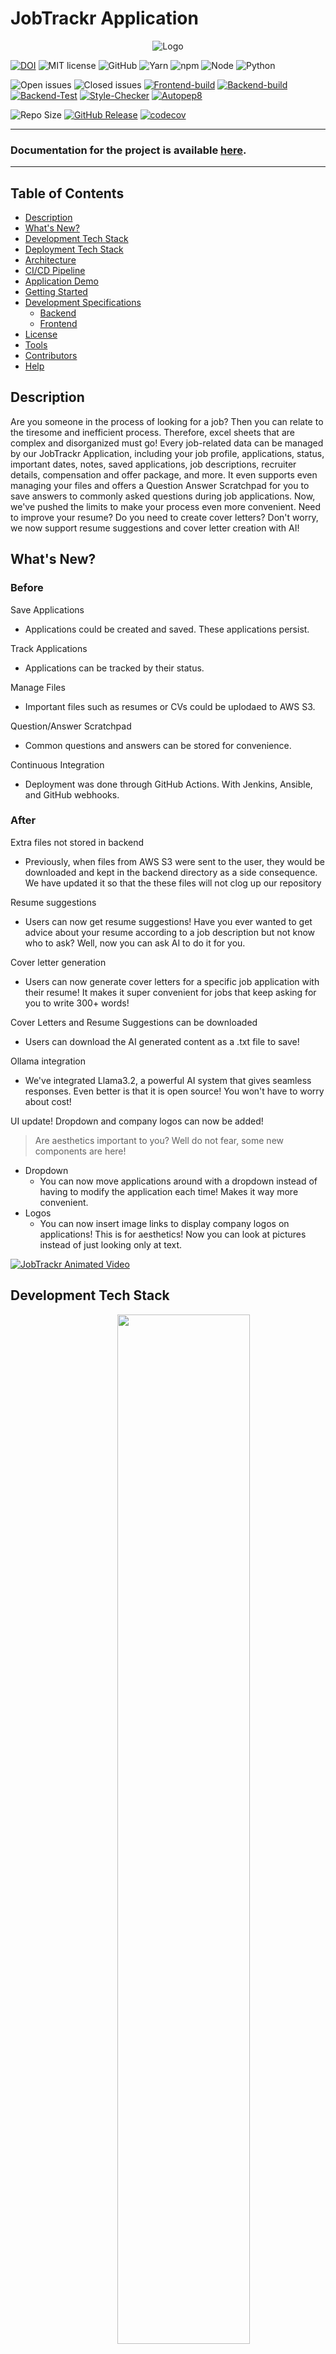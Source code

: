 # JobTrackr Application

<p align="center">
  <img src="./ui/assets/LogoWithTagline.png" alt="Logo"/>
</p>

[![DOI](https://zenodo.org/badge/870736387.svg)](https://doi.org/10.5281/zenodo.14020850)
![MIT license](https://img.shields.io/badge/License-MIT-green.svg)
![GitHub](https://img.shields.io/badge/Language-JavaScript-blue.svg)
![Yarn](https://img.shields.io/badge/Yarn-v1.22.19-green.svg)
![npm](https://img.shields.io/badge/npm-v8.9.0-green.svg)
![Node](https://img.shields.io/badge/node-v16.15.1-green.svg)
![Python](https://img.shields.io/badge/python-v3.10-green.svg)

![Open issues](https://img.shields.io/github/issues-raw/SoftwareEngNoobs/jobtrackr)
![Closed issues](https://img.shields.io/github/issues-closed-raw/SoftwareEngNoobs/jobtrackr?color=bright-green)
[![Frontend-build](https://github.com/SoftwareEngNoobs/jobtrackr/actions/workflows/frontend_build_test.yml/badge.svg)](https://github.com/SoftwareEngNoobs/jobtrackr/actions/workflows/frontend_build_test.yml)
[![Backend-build](https://github.com/SoftwareEngNoobs/jobtrackr/actions/workflows/backend_build.yml/badge.svg)](https://github.com/SoftwareEngNoobs/jobtrackr/actions/workflows/backend_build.yml)
[![Backend-Test](https://github.com/SoftwareEngNoobs/jobtrackr/actions/workflows/code_coverage.yml/badge.svg)](https://github.com/SoftwareEngNoobs/jobtrackr/actions/workflows/code_coverage.yml)
[![Style-Checker](https://github.com/SoftwareEngNoobs/jobtrackr/actions/workflows/style_checker.yml/badge.svg)](https://github.com/SoftwareEngNoobs/jobtrackr/actions/workflows/style_checker.yml)
[![Autopep8](https://github.com/SoftwareEngNoobs/jobtrackr/actions/workflows/autopep8.yml/badge.svg)](https://github.com/SoftwareEngNoobs/jobtrackr/actions/workflows/autopep8.yml)

![Repo Size](https://img.shields.io/github/repo-size/SoftwareEngNoobs/jobtrackr?color=brightgreen)
[![GitHub Release](https://img.shields.io/github/release/SoftwareEngNoobs/jobtrackr)](https://github.com/SoftwareEngNoobs/jobtrackr/releases/)
[![codecov](https://codecov.io/github/SoftwareEngNoobs/jobtrackr/branch/release-1.1/graph/badge.svg?token=NH4U7HKW8N)](https://codecov.io/github/SoftwareEngNoobs/jobtrackr)


---

### Documentation for the project is available [here](https://SoftwareEngNoobs/jobtrackr/docs/backend/index.html).

---

## Table of Contents

- [Description](#description)
- [What's New?](#whats-new)
- [Development Tech Stack](#development-tech-stack)
- [Deployment Tech Stack](#deployment-tech-stack)
- [Architecture](#architecture)
- [CI/CD Pipeline](#cicd-pipeline)
- [Application Demo](#application-demo)
- [Getting Started](#getting-started---developer)
- [Development Specifications](#development-tech-stack)
  - [Backend](./backend/README-backend.md)
  - [Frontend](./ui/README-frontend.md)
- [License](./LICENSE)
- [Tools](#tools)
- [Contributors](#contributors)
- [Help](#help)

## Description

Are you someone in the process of looking for a job? Then you can relate to the tiresome and inefficient process. Therefore, excel sheets that are complex and disorganized must go! Every job-related data can be managed by our JobTrackr Application, including your job profile, applications, status, important dates, notes, saved applications, job descriptions, recruiter details, compensation and offer package, and more. It even supports even managing your files and offers a Question Answer Scratchpad for you to save answers to commonly asked questions during job applications. Now, we've pushed the limits to make your process even more convenient. Need to improve your resume? Do you need to create cover letters? Don't worry, we now support resume suggestions and cover letter creation with AI!

## What's New?
### Before
Save Applications
* Applications could be created and saved. These applications persist.

Track Applications
* Applications can be tracked by their status.

Manage Files
* Important files such as resumes or CVs could be uplodaed to AWS S3.

Question/Answer Scratchpad
* Common questions and answers can be stored for convenience.

Continuous Integration
* Deployment was done through GitHub Actions. With Jenkins, Ansible, and GitHub webhooks.

### After
Extra files not stored in backend
* Previously, when files from AWS S3 were sent to the user, they would be downloaded and kept in the backend directory as a side consequence. We have updated it so that the these files will not clog up our repository

Resume suggestions
* Users can now get resume suggestions! Have you ever wanted to get advice about your resume according to a job description but not know who to ask? Well, now you can ask AI to do it for you.

Cover letter generation
* Users can now generate cover letters for a specific job application with their resume! It makes it super convenient for jobs that keep asking for you to write 300+ words!

Cover Letters and Resume Suggestions can be downloaded
* Users can download the AI generated content as a .txt file to save!

Ollama integration
* We've integrated Llama3.2, a powerful AI system that gives seamless responses. Even better is that it is open source! You won't have to worry about cost!

UI update! Dropdown and company logos can now be added! 
> Are aesthetics important to you? Well do not fear, some new components are here!
* Dropdown
  * You can now move applications around with a dropdown instead of having to modify the application each time! Makes it way more convenient.
* Logos
  * You can now insert image links to display company logos on applications! This is for aesthetics! Now you can look at pictures instead of just looking only at text.

[![JobTrackr Animated Video](https://img.youtube.com/vi/z4bh9J7PbMI/maxresdefault.jpg)](https://youtu.be/z4bh9J7PbMI)

## Development Tech Stack

<p align="center">
<img src="./ui/assets/built.png" width="65%" style="margin-left:50px">
</p>

- `react 18.2.x`
- `babel 7.19.x`
- `webpack cli 4.x`
- `sass` (Dart Sass)
- `Python 3.8+`
- `Flask`
- `MongoDB`
- `Ollama`
- `LangChain`

Note: This repository is configured with [Dart-sass](https://github.com/sass/dart-sass) and not [Node Sass].

## Deployment Tech Stack

<p align="center">
<img src="./ui/assets/deploy.png" width="65%" style="margin-left:50px">
</p>

- `AWS`
- `Docker`
- `Jenkins`
- `Ansible`

## Architecture

<p align="center">
  <img src="./ui/assets/SE_Architecture.png" width="50%" height="50%"/></a>
</p>

## CI/CD Pipeline

<p align="center">
  <img src="./ui/assets/SE_CICD.png" width="50%" height="50%"/></a>
</p>

## Application Demo

[![JobTrackr App Demo](https://img.youtube.com/vi/pfs38jh5hPs/maxresdefault.jpg)](https://youtu.be/9xIDV6a-Prs)


## Getting Started - Developer

### Prerequisites

- npm 8.x (8.9 recommended)
- yarn 1.22.x
- Python 3.8+

### Installation

1. Clone the repository

```
git clone https://github.com/SoftwareEngNoobs/jobtrackr.git
```

2. [Backend Setup](./backend/README-backend.md)
3. [UI Setup](./ui/README-frontend.md)
4. [Workflow Setup](./.github/workflows)

## Tools

- Preetier Code Formatter
- PyLint with Flake8

## Third-Party Tools

- [MongoDB](https://www.mongodb.com/)
- [AWS](https://aws.amazon.com/)
- [Jenkins](https://www.jenkins.io/)
- [Ansible](https://www.ansible.com/)
- [ngrok](https://ngrok.com/)
- [Ollama](https://ollama.com/)
- [Llama3.2](https://ollama.com/library/llama3.2)

## Future Milestones
- Drag and Drop Kanban Board
- Upload Generated Cover Letters
- Host the application on AWS EC2
- Web Scraper for Job Descriptions from Indeed
- Markdown formatting for notes
- Migrate from jest testing framework to vitest

## Contributors

<table>
  <tr>
 <td align="center"><a href="https://github.com/mahimdashora"><img src="https://avatars.githubusercontent.com/u/60029463?v=4" width="100px;" alt=""/><br /><sub><b>Mahim Dashora</b></sub></a></td>
<td align="center"><a href="https://github.com/VarunMK"><img src="https://avatars.githubusercontent.com/u/52526572?v=4" width="100px;" alt=""/><br /><sub><b>Varun MK</b></sub></a></td>
<td align="center"><a href="https://github.com/kr1k-boop"><img src="https://avatars.githubusercontent.com/u/71825347?v=4" width="100px;" alt=""/><br /><sub><b>Krithika Ragothaman</b></sub></a></td>
  </tr>
<tr>
    <td align="center"><a href="https://github.com/Kethly"><img src="https://avatars.githubusercontent.com/u/57457270?v=4" width="100px;" alt=""/><br /><sub><b>Thien Do</b></sub></a></td>
    <td align="center"><a href="https://github.com/Nlorenc2760"><img src="https://avatars.githubusercontent.com/u/99928198?s=400&u=cc7ab1019415d06c72c81840ed406675c4b0af2a&v=4" width="100px;" alt=""/><br /><sub><b>Nathan Lorenc</b></sub></a></td>
    <td align="center"><a href="https://github.com/jfmcdavitt"><img src="https://avatars.githubusercontent.com/u/57042681?v=4" width="100px;" alt=""/><br /><sub><b>Jake McDavitt</b></sub></a></td>
</tr>
<tr>
    <td align="center"><a href="https://github.com/jayrajmulani"><img src="https://avatars.githubusercontent.com/u/39649967?v=4" width="100px;" alt=""/><br /><sub><b>Jayraj Mulani</b></sub></a></td>
    <td align="center"><a href="https://github.com/Yashasya"><img src="https://avatars.githubusercontent.com/u/40204748?s=400&u=7a61d3a684ea684e3a2b3f2c3e83d90fd3e8ac0a&v=4" width="100px;" alt=""/><br /><sub><b>Yashasya Shah</b></sub></a></td>
    <td align="center"><a href="https://github.com/Dhrumil0310"><img src="https://avatars.githubusercontent.com/u/50771715?v=4" width="100px;" alt=""/><br /><sub><b>Dhrumil Shah</b></sub></a></td>
    <td align="center"><a href="https://github.com/Harshil47"><img src="https://avatars.githubusercontent.com/u/66715871?v=4" width="100px;" alt=""/><br /><sub><b>Harshil Sanghavi</b></sub></a></td>
    <td align="center"><a href="https://github.com/anishasc99"><img src="https://avatars.githubusercontent.com/u/67101520?v=4" width="100px;" alt=""/><br /><sub><b>Anisha Chazhoor</b></sub></a></td>
</tr>
  <tr>
    <td align="center"><a href="https://github.com/rahulrk2303"><img src="https://avatars.githubusercontent.com/u/30636208?v=4" width="100px;" alt=""/><br /><sub><b>Rahul Rangarajan Kannan</b></sub></a></td>
    <td align="center"><a href="https://github.com/ekanshsinghal"><img src="https://avatars.githubusercontent.com/u/15945880?v=4" width="100px;" alt=""/><br /><sub><b>Ekansh Singhal</b></sub></a></td>
    <td align="center"><a href="https://github.com/gowtham-sathyan"><img src="https://avatars.githubusercontent.com/u/37440294?v=4" width="100px;" alt=""/><br /><sub><b>Gowtham Sathyan</b></sub></a></td>
    <td align="center"><a href="https://github.com/sbkrishna123"><img src="https://avatars.githubusercontent.com/u/89660642?v=4" width="100px;" alt=""/><br /><sub><b>Supriya Krishna</b></sub></a></td>
  </tr>
</table>

## License

Distributed under the MIT License. See `LICENSE` for more information.

## Help
Need help?

If you need any help with our software, please contact jobtrackr.github@gmail.com.
